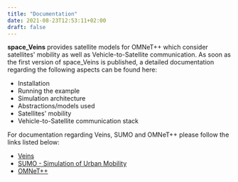 ```yaml
---
title: "Documentation"
date: 2021-08-23T12:53:11+02:00
draft: false
---
```


**space_Veins** provides satellite models for OMNeT++ which consider satellites' mobility as well as Vehicle-to-Satellite communication.
As soon as the first version of space_Veins is published, a detailed documentation regarding the following aspects can be found here:
- Installation
- Running the example
- Simulation architecture
- Abstractions/models used
- Satellites' mobility
- Vehicle-to-Satellite communication stack

For documentation regarding Veins, SUMO and OMNeT++ please follow the links listed below:
- [Veins](http://veins.car2x.org/documentation/)
- [SUMO - Simulation of Urban Mobility](https://sumo.dlr.de/docs/index.html)
- [OMNeT++](https://omnetpp.org/documentation/)
